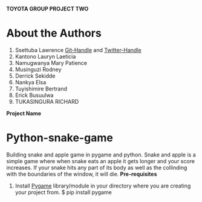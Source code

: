 **TOYOTA GROUP PROJECT TWO**
# About the Authors
1. Ssettuba Lawrence [Git-Handle](https://www.github.com/nanostarlee) and [Twitter-Handle](https://www.twittercom/nanostarlee?t=CLj-Fh0LEpGlajTLLYqH7g&s=09)
2. Kantono Lauryn Laeticia
3. Namugwanya Mary Patience
4. Musinguzi Rodney
5. Derrick Sekidde
6. Nankya Elsa
7. Tuyishimire Bertrand
8. Erick Busuulwa
9. TUKASINGURA RICHARD

**Project Name** 
# Python-snake-game
Building snake and apple game in pygame and python.
Snake and apple is a simple game where when snake eats an apple it gets longer and your score increases. If your snake hits any part of its body as well as the collinding with the boundaries of the window, it will die.
**Pre-requisites**
1. Install [Pygame](https://www.pygame.org) library/module in your directory where you are creating your project from.
$ pip install pygame


